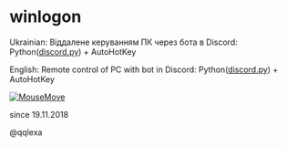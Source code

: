 # winlogon
<p>
Ukrainian: Віддалене керуванням ПК через бота в Discord: Python(<a href=https://github.com/Rapptz/discord.py>discord.py</a>) + AutoHotKey

English: Remote control of PC with bot in Discord: Python(<a href=https://github.com/Rapptz/discord.py>discord.py</a>) + AutoHotKey
</p>

[![MouseMove](https://j.gifs.com/4Q7E46.gif)](https://youtu.be/JND1uxRq8FE)


since 19.11.2018

@qqlexa
